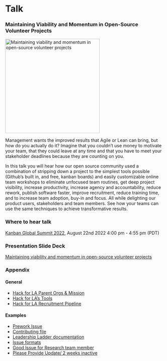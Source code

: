 # Talk

### Maintaining Viability and Momentum in Open-Source Volunteer Projects
<p><img src="https://user-images.githubusercontent.com/37763229/185417756-f6abfaf2-268f-4a41-bc13-554392ee8775.png" width=300px alt="Maintaining viability and momentum in open-source volunteer projects">
<p>Management wants the improved results that Agile or Lean can bring, but how do you actually do it? Imagine that you couldn’t use money to motivate your team, that they could leave at any time and that you have to meet your stakeholder deadlines because they are counting on you.

<p>In this talk you will hear how our open source community used a combination of stripping down a project to the simplest tools possible (Github’s built in, and free, kanban boards) and easily customizable online team workshops to eliminate unfocused team routines, get deep project visibility, increase productivity, increase agency and accountability, reduce rework, publish software faster, improve recruitment, reduce training time, and to increase team adoption, buy-in and focus. All while delighting our product users, stakeholders and team members.
See how your teams can use the same techniques to achieve transformative results.

### Where to hear talk 
[Kanban Global Summit 2022](https://register.kanbanevents.com/event/52b366e6-e669-4ebc-9da2-52f4fa47c8ba/summary), August 22nd 2022 4:00 pm - 4:55 pm (PDT)

### Presentation Slide Deck
[Maintaining viability and momentum in open-source volunteer projects](https://docs.google.com/presentation/d/1kwwOa9ByVP9BCRao6sf7QRXZBPrTbjyiKDsTY52mjfw/edit#slide=id.p)

### Appendix
#### General
- [Hack for LA Parent Orgs & Mission](https://github.com/ExperimentsInHonesty/bonnie-talks/blob/main/resources/Hack-for-LA-Parent-Org-And-Mission.md)
- [Hack for LA’s Tools](https://github.com/ExperimentsInHonesty/bonnie-talks/blob/main/resources/Hack-for-LA-Tools.md)
- [Hack for LA Recruitment Pipeline](https://github.com/ExperimentsInHonesty/bonnie-talks/blob/main/resources/Hack-for-LA-Recruitment-Pipeline.md)

#### Examples
- [Prework Issue](https://github.com/ExperimentsInHonesty/bonnie-talks/blob/main/resources/Example-Prework-Issues.md)
- [Contributing file](https://github.com/ExperimentsInHonesty/bonnie-talks/blob/main/resources/Example-Contributing.md) 
- [Leadership Ladder documentation](https://github.com/ExperimentsInHonesty/bonnie-talks/blob/main/resources/Example-Leadership-Ladder-documentation.md)
- [Issue formats](https://github.com/ExperimentsInHonesty/bonnie-talks/blob/main/resources/Example-Issue-Formats.md)
- [Good Issue for Research team member](https://github.com/ExperimentsInHonesty/bonnie-talks/blob/main/resources/Example-Good-Issue-Research.md)
- [Please Provide Update/ 2 weeks inactive](https://github.com/ExperimentsInHonesty/bonnie-talks/blob/main/resources/please-provide-update.md)


  
